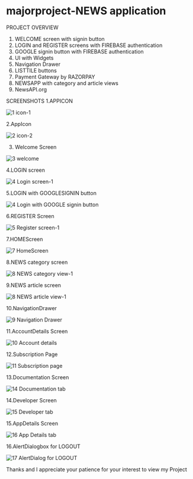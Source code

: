 # majorproject-NEWS application

PROJECT OVERVIEW

1. WELCOME screen with signin button
2. LOGIN and REGISTER screens with FIREBASE authentication
3. GOOGLE signin button with FIREBASE authentication
4. UI with Widgets
5. Navigation Drawer
6. LISTTILE buttons
7. Payment Gateway by RAZORPAY
8. NEWSAPP with category and article views
9. NewsAPI.org

SCREENSHOTS 
1.APPICON


![1 icon-1](https://user-images.githubusercontent.com/82712982/124928945-b2995a00-e01d-11eb-8b22-9fb3391687f9.png)

2.AppIcon


![2 icon-2](https://user-images.githubusercontent.com/82712982/124929082-d492dc80-e01d-11eb-9661-a1adaaa22cd0.png)

3. Welcome Screen



![3 welcome](https://user-images.githubusercontent.com/82712982/124929127-dd83ae00-e01d-11eb-8ee8-6d7b8d3597cd.png)

4.LOGIN screen



![4 Login screen-1](https://user-images.githubusercontent.com/82712982/124929216-f2604180-e01d-11eb-872c-8e7cac64f227.png)

5.LOGIN with GOOGLESIGNIN button



![4 Login with GOOGLE signin button](https://user-images.githubusercontent.com/82712982/124929354-0e63e300-e01e-11eb-871a-049fab7ac645.png)

6.REGISTER Screen


![5 Register screen-1](https://user-images.githubusercontent.com/82712982/124929448-250a3a00-e01e-11eb-9771-c70b8851b0a8.png)

7.HOMEScreen



![7 HomeScreen](https://user-images.githubusercontent.com/82712982/124929565-3d7a5480-e01e-11eb-93c8-57b05a4f6aa7.png)

8.NEWS category screen



![8 NEWS category view-1](https://user-images.githubusercontent.com/82712982/124929673-5256e800-e01e-11eb-8022-3d4214484fc1.png)

9.NEWS article screen



![8 NEWS article view-1](https://user-images.githubusercontent.com/82712982/124929771-64388b00-e01e-11eb-9700-91c3b64023ce.png)

10.NavigationDrawer



![9 Navigation Drawer](https://user-images.githubusercontent.com/82712982/124929895-7adee200-e01e-11eb-8a2b-237a04640051.png)

11.AccountDetails Screen



![10 Account details ](https://user-images.githubusercontent.com/82712982/124929931-8500e080-e01e-11eb-9c6d-9d4f20ab7b92.png)

12.Subscription Page



![11 Subscription page](https://user-images.githubusercontent.com/82712982/124930094-a792f980-e01e-11eb-857f-d85c949a35a0.png)

13.Documentation Screen



![14 Documentation tab](https://user-images.githubusercontent.com/82712982/124930170-b8dc0600-e01e-11eb-89bb-f53c1e066e54.png)

14.Developer Screen



![15 Developer tab](https://user-images.githubusercontent.com/82712982/124930272-d14c2080-e01e-11eb-95e9-f99547403431.png)

15.AppDetails Screen




![16 App Details tab](https://user-images.githubusercontent.com/82712982/124930339-de690f80-e01e-11eb-91ce-3103fc9915b8.png)

16.AlertDialogbox for LOGOUT




![17 AlertDialog for LOGOUT](https://user-images.githubusercontent.com/82712982/124930433-f50f6680-e01e-11eb-8542-ab6d962944a8.png)





Thanks and I appreciate your patience for your interest to view my Project









